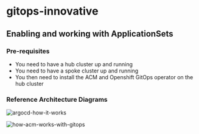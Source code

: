 # gitops-innovative

## Enabling and working with ApplicationSets

### Pre-requisites
- You need to have a hub cluster up and running
- You need to have a spoke cluster up and running
- You then need to install the ACM and Openshift GitOps operator on the hub cluster

### Reference Architecture Diagrams
![argocd-how-it-works](https://github.com/parthghetia-rh/gitops-innovative/assets/146372326/1a9d09d0-c983-487b-840e-95b27e42d098)

![how-acm-works-with-gitops](https://github.com/parthghetia-rh/gitops-innovative/assets/146372326/c81235e5-55cb-4ae1-be01-9c9ac157dc56)
